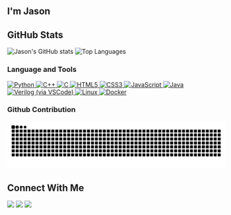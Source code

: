 ## I'm Jason

## GitHub Stats
<p>
  <img height="180em" src="https://github-readme-stats.vercel.app/api?username=Jason-0902&show_icons=true&theme=tokyonight" alt="Jason's GitHub stats" />
  <img height="180em" src="https://github-readme-stats.vercel.app/api/top-langs/?username=Jason-0902&layout=compact&theme=tokyonight" alt="Top Languages" />
</p>

### Language and Tools
<p>

  <a href="https://www.python.org/" target="_blank" rel="noopener noreferrer">
    <img src="https://cdn.jsdelivr.net/gh/devicons/devicon/icons/python/python-original.svg" height="40" alt="Python" />
  </a>

  <a href="https://isocpp.org/" target="_blank" rel="noopener noreferrer">
    <img src="https://cdn.jsdelivr.net/gh/devicons/devicon/icons/cplusplus/cplusplus-original.svg" height="40" alt="C++" />
  </a>

  <a href="https://en.wikipedia.org/wiki/C_(programming_language)" target="_blank" rel="noopener noreferrer">
    <img src="https://cdn.jsdelivr.net/gh/devicons/devicon/icons/c/c-original.svg" height="40" alt="C" />
  </a>

  <a href="https://www.w3.org/html/" target="_blank" rel="noopener noreferrer">
    <img src="https://cdn.jsdelivr.net/gh/devicons/devicon/icons/html5/html5-original.svg" height="40" alt="HTML5" />
  </a>

  <a href="https://www.w3.org/Style/CSS/" target="_blank" rel="noopener noreferrer">
    <img src="https://cdn.jsdelivr.net/gh/devicons/devicon/icons/css3/css3-original.svg" height="40" alt="CSS3" />
  </a>

  <a href="https://developer.mozilla.org/en-US/docs/Web/JavaScript" target="_blank" rel="noopener noreferrer">
    <img src="https://cdn.jsdelivr.net/gh/devicons/devicon/icons/javascript/javascript-original.svg" height="40" alt="JavaScript" />
  </a>

  <a href="https://www.java.com/" target="_blank" rel="noopener noreferrer">
    <img src="https://cdn.jsdelivr.net/gh/devicons/devicon/icons/java/java-original.svg" height="40" alt="Java" />
  </a>

  <a href="https://en.wikipedia.org/wiki/Verilog" target="_blank" rel="noopener noreferrer">
    <img src="https://cdn.jsdelivr.net/gh/devicons/devicon/icons/vscode/vscode-original.svg" height="40" alt="Verilog (via VSCode)" />
  </a>

  <a href="https://www.kernel.org/" target="_blank" rel="noopener noreferrer">
    <img src="https://cdn.jsdelivr.net/gh/devicons/devicon/icons/linux/linux-original.svg" height="40" alt="Linux" />
  </a>

  <a href="https://www.docker.com/" target="_blank" rel="noopener noreferrer">
    <img src="https://cdn.jsdelivr.net/gh/devicons/devicon/icons/docker/docker-original.svg" height="40" alt="Docker" />
  </a>

</p>

### Github Contribution
<picture>
  <source media="(prefers-color-scheme: dark)" srcset="https://raw.githubusercontent.com/Jason-0902/Jason-0902/output/github-snake-dark.svg" />
  <source media="(prefers-color-scheme: light)" srcset="https://raw.githubusercontent.com/Jason-0902/Jason-0902/output/github-snake.svg" />
  <img alt="github contribution snake animation" src="https://raw.githubusercontent.com/Jason-0902/Jason-0902/output/github-snake.svg" />
</picture>

## Connect With Me
<p>
  <a href="mailto:jasons.tud48@gmail.com"><img src="https://img.shields.io/badge/Email-D14836?style=for-the-badge&logo=gmail&logoColor=white" /></a>
  <a href="https://github.com/Jason-0902"><img src="https://img.shields.io/badge/GitHub-181717?style=for-the-badge&logo=github&logoColor=white" /></a>
  <a href="https://linkedin.com/in/"><img src="https://img.shields.io/badge/LinkedIn-0A66C2?style=for-the-badge&logo=linkedin&logoColor=white" /></a>
</p>



